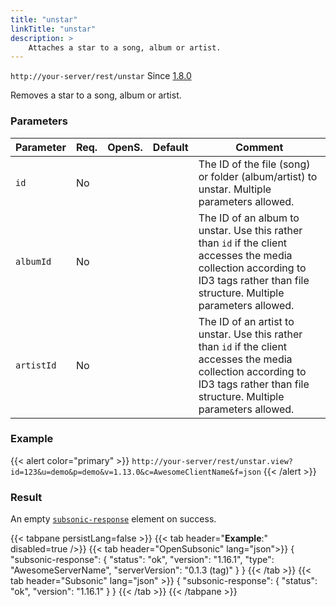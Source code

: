 ```yaml
---
title: "unstar"
linkTitle: "unstar"
description: >
    Attaches a star to a song, album or artist.
---
```


`http://your-server/rest/unstar` Since [1.8.0](../../subsonic-versions)

Removes a star to a song, album or artist.

### Parameters

| Parameter | Req. | OpenS. | Default | Comment |
| --- | --- | --- | --- | --- |
| `id` | No  |  |    | The ID of the file (song) or folder (album/artist) to unstar. Multiple parameters allowed. |
| `albumId` | No  |  |    | The ID of an album to unstar. Use this rather than `id` if the client accesses the media collection according to ID3 tags rather than file structure. Multiple parameters allowed. |
| `artistId` | No  |  |    | The ID of an artist to unstar. Use this rather than `id` if the client accesses the media collection according to ID3 tags rather than file structure. Multiple parameters allowed. |

### Example

{{< alert color="primary" >}} `http://your-server/rest/unstar.view?id=123&u=demo&p=demo&v=1.13.0&c=AwesomeClientName&f=json` {{< /alert >}}

### Result

An empty [`subsonic-response`](../../responses/subsonic-response) element on success.

{{< tabpane persistLang=false >}}
{{< tab header="**Example**:" disabled=true />}}
{{< tab header="OpenSubsonic" lang="json">}}
{
  "subsonic-response": {
    "status": "ok",
    "version": "1.16.1",
    "type": "AwesomeServerName",
    "serverVersion": "0.1.3 (tag)"
  }
}
{{< /tab >}}
{{< tab header="Subsonic" lang="json" >}}
{
  "subsonic-response": {
    "status": "ok",
    "version": "1.16.1"
  }
}
{{< /tab >}}
{{< /tabpane >}}
